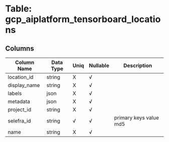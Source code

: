 # Table: gcp_aiplatform_tensorboard_locations

## Columns 

|  Column Name   |  Data Type  | Uniq | Nullable | Description | 
|  ----  | ----  | ----  | ----  | ---- | 
| location_id | string | X | √ |  | 
| display_name | string | X | √ |  | 
| labels | json | X | √ |  | 
| metadata | json | X | √ |  | 
| project_id | string | X | √ |  | 
| selefra_id | string | √ | √ | primary keys value md5 | 
| name | string | X | √ |  | 


